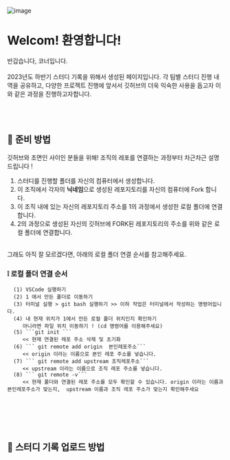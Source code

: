 ![image](https://github.com/DS-Corner-Study/.github/assets/101644134/9c154442-9076-4f51-9945-0d16efa85629)

# Welcom! 환영합니다!
반갑습니다, 코너입니다. </br> </br> 
2023년도 하반기 스터디 기록을 위해서 생성된 페이지입니다.
각 팀별 스터디 진행 내역을 공유하고, 다양한 프로젝트 진행에 앞서서 깃허브의 더욱 익숙한 사용을 돕고자 이와 같은 과정을 진행하고자합니다. 
</br> </br> </br> </br>

## 🤔 준비 방법 
깃허브와 초면인 사이인 분들을 위해! 조직의 레포를 연결하는 과정부터 차근차근 설명드립니다 !
1. 스터디를 진행할 폴더를 자신의 컴퓨터에서 생성합니다.
2. 이 조직에서 각자의 **닉네임**으로 생성된 레포지토리를 자신의 컴퓨터에 Fork  합니다.
3. 이 조직 내에 있는 자신의 레포지토리 주소를 1의 과정에서 생성한 로컬 폴더에 연결합니다.
4. 2의 과정으로 생성된 자신의 깃허브에 FORK된 레포지토리의 주소를 위와 같은 로컬 폴더에 연결합니다.
</br> </br>

그래도 아직 잘 모르겠다면, 아래의 로컬 폴더 연결 순서를 참고해주세요.
### ❕ 로컬 폴더 연결 순서 
      (1) VSCode 실행하기
      (2) 1 에서 만든 폴더로 이동하기
      (3) 터미널 실행 > git bash 실행하기 >> 이하 작업은 터미널에서 작성하는 명령어입니다.
      (4) 내 현재 위치가 1에서 만든 로컬 폴더 위치인지 확인하기
         아니라면 파일 위치 이동하기 ! (cd 명령어를 이용해주세요)
      (5) ```git init ```
         << 현재 연결된 레포 주소 삭제 및 초기화
      (6) ``` git remote add origin  본인레포주소``` 
         << origin 이라는 이름으로 본인 레포 주소를 넣습니다.
      (7) ``` git remote add upstream 조직레포주소``` 
         << upstream 이라는 이름으로 조직 레포 주소를 넣습니다.
      (8) ``` git remote -v```
         << 현재 폴더와 연결된 레포 주소를 모두 확인할 수 있습니다. origin 이라는 이름과 본인레포주소가 맞는지,  upstream 이름과 조직 레포 주소가 맞는지 확인해주세요
</br> </br> </br> </br>


## 🤗 스터디 기록 업로드 방법


